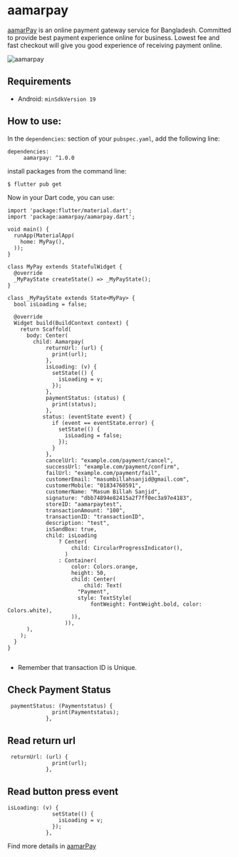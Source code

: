 # aamarpay

[aamarPay](https://aamarpay.com/) is an online payment gateway service for Bangladesh. Committed to provide best payment experience online for business. Lowest fee and fast checkout will give you good experience of receiving payment online.

![aamarpay](https://i.imgur.com/lAiUw6j.png)

## Requirements 

- Android: `minSdkVersion 19` 
## How to use: 
In the `dependencies`: section of your `pubspec.yaml`, add the following line:
```
dependencies:
     aamarpay: ^1.0.0
```
install packages from the command line:

```
$ flutter pub get
```
Now in your Dart code, you can use:
```
import 'package:flutter/material.dart';
import 'package:aamarpay/aamarpay.dart';

void main() {
  runApp(MaterialApp(
    home: MyPay(),
  ));
}

class MyPay extends StatefulWidget {
  @override
  _MyPayState createState() => _MyPayState();
}

class _MyPayState extends State<MyPay> {
  bool isLoading = false;

  @override
  Widget build(BuildContext context) {
    return Scaffold(
      body: Center(
        child: Aamarpay(
            returnUrl: (url) {
              print(url);
            },
            isLoading: (v) {
              setState(() {
                isLoading = v;
              });
            },
            paymentStatus: (status) {
              print(status);
            },
           status: (eventState event) {
              if (event == eventState.error) {
                setState(() {
                  isLoading = false;
                });
              }
            },
            cancelUrl: "example.com/payment/cancel",
            successUrl: "example.com/payment/confirm",
            failUrl: "example.com/payment/fail",
            customerEmail: "masumbillahsanjid@gmail.com",
            customerMobile: "01834760591",
            customerName: "Masum Billah Sanjid",
            signature: "dbb74894e82415a2f7ff0ec3a97e4183",
            storeID: "aamarpaytest",
            transactionAmount: "100",
            transactionID: "transactionID",
            description: "test",
            isSandBox: true,
            child: isLoading
                ? Center(
                    child: CircularProgressIndicator(),
                  )
                : Container(
                    color: Colors.orange,
                    height: 50,
                    child: Center(
                        child: Text(
                      "Payment",
                      style: TextStyle(
                          fontWeight: FontWeight.bold, color: Colors.white),
                    )),
                  )),
      ),
    );
  }
}


```



- Remember that transaction ID is Unique.



## Check Payment Status

```
 paymentStatus: (Paymentstatus) {
              print(Paymentstatus);
            },
```
## Read return url

```
 returnUrl: (url) {
              print(url);
            },
```
## Read button press event
```
isLoading: (v) {
              setState(() {
                isLoading = v;
              });
            },
```

Find more details in [aamarPay](https://aamarpay.com/) 

